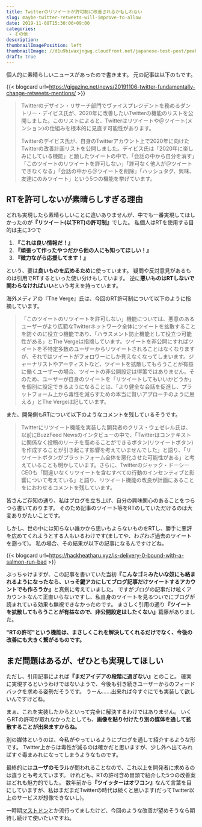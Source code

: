 ```yaml
---
title: Twitterのリツイートが許可制に改善されるかもしれない
slug: maybe-twitter-retweets-will-improve-to-allow
date: 2019-11-08T15:30:06+09:00
categories: 
 - その他
description: 
thumbnailImagePosition: left
thumbnailImage: //d1u9biwaxjngwg.cloudfront.net/japanese-test-post/peak-140.jpg
draft: true
---
```


<!--more-->

個人的に素晴らしいニュースがあったので書きます。
元の記事は以下のもです。

{{< blogcard url=https://gigazine.net/news/20191106-twitter-fundamentally-change-retweets-mentions/ >}}
<blockquote>
  Twitterのデザイン・リサーチ部門でヴァイスプレジデントを務めるダントリー・デイビス氏が、2020年に改善したいTwitterの機能のリストを公開しました。このリストによると、Twitterはリツイートや＠ツイート(メンション)の仕組みを根本的に見直す可能性があります。
  
  Twitterのデイビス氏が、自身のTwitterアカウント上で2020年に向けたTwitterの改善計画リストを公開しました。デイビス氏は「2020年に楽しみにしている機能」と題したツイートの中で、「会話の中から自分を消す」「このツイートのリツイートを許可しない」「許可なく他人が＠ツイートできなくなる」「会話の中から＠ツイートを削除」「ハッシュタグ、興味、友達にのみツイート」という5つの機能を挙げています。
</blockquote>

<h2>RTを許可しないが素晴らしすぎる理由</h2>

どれも実現したら素晴らしいことに違いありませんが、中でも一番実現してほしかったのが<strong>『リツイート(以下RT)の許可制』</strong>でした。
私個人はRTを使用する目的は主に3つで

<ol>
<li><strong>『これは良い情報だ！』</strong></li>
<li><strong>『頑張って作ったやつだから他の人にも知ってほしい！』</strong></li>
<li><strong>『微力ながら応援してます！』</strong></li>
</ol>

という、要は<strong>良いものを広めるため</strong>に使っています。
疑問や反対意見があるものは引用でRTするといった使い分けもしています。
逆に<strong>悪いものはRTしないで関わらなければいい</strong>という考えを持っています。

海外メディアの『The Verge』氏は、今回のRT許可制について以下のように指摘しています。

<blockquote>
  「このツイートのリツイートを許可しない」機能については、悪意のあるユーザーがより広範なTwitterネットワーク全体にツイートを拡散することを防ぐのに役立つ機能であり、「ハラスメント防止機能として役立つ可能性がある」とThe Vergeは指摘しています。ツイートを非公開にすればツイートを不特定多数のユーザーからリツイートされることはなくなりますが、それではツイートがフォロワーにしか見えなくなってしまいます。ジャーナリストやアーティストなど、ツイートを拡散してもらうことが有益に働くユーザーの場合、ツイートの非公開設定は得策ではありません。そのため、ユーザーが自身のツイートを「リツイートしてもいいかどうか」を個別に設定できるようになることは、「より健全な会話を促進し、プラットフォーム上から毒性を減らすための本当に賢いアプローチのように思える」とThe Vergeは記しています。
</blockquote>

また、開発側もRTについて以下のようなコメントを残しているそうです。

<blockquote>
  Twitterにリツイート機能を実装した開発者のクリス・ウェゼレル氏は、以前にBuzzFeed Newsのインタビューの中で、「Twitterはコンテキストに関係なく投稿のリーチを高めることができるボタン(リツイートボタン)を作成することが引き起こす影響を考えていませんでした」と語り、「リツイートボタンがプラットフォーム全体を悪化させた可能性がある」と考えていることも明かしています。さらに、Twitterのジャック・ドーシーCEOも「間違いなくリツイートを含むすべての行動のインセンティブと影響について考えている」と語り、リツイート機能の改良が計画にあることをにおわせるコメントを残しています。
</blockquote>

皆さんご存知の通り、私はブログを立ち上げ、自分の興味関心のあることをつらつら書いております。
そのため記事のツイート等をRTのしていただけるのは大変ありがたいことです。

しかし、世の中には知らない誰かから思いもよらないものをRTし、勝手に悪評を広めてくれようとする人もいるわけです(ましてや、わざわざ過去のツイートを遡って)。
私の場合、その結果が以下の記事になるんですけどね。

{{< blogcard url=https://hackheatharu.xyz/is-delivery-0-bound-with-a-salmon-run-bad >}}

ぶっちゃけますが、この記事を書いていた当初<strong>『こんなゴミみたいな奴にも絡まれるようになったなら、いっそ鍵アカにしてブログ記事だけツイートするアカウントでも作ろうか』</strong>と真剣に考えていました。
ですがブログの記事だけ呟くアカウントなんて正直いらないですし、私自身のツイートを見るついでにブログが読まれている効果も無視できなかったのです。
まさしく引用の通り<strong>『ツイートを拡散してもらうことが有益なので、非公開設定はしたくない』</strong>葛藤がありました。

<strong>"RTの許可"という機能は、まさしくこれを解決してくれるだけでなく、今後の改善にも大きく繋がるものです。</strong>

<h2>まだ問題はあるが、ぜひとも実現してほしい</h2>

ただし、引用記事によれば<strong>『まだアイデアの段階に過ぎない』</strong>とのこと。
確実に実現するというわけではないようで、今後も引き続きユーザーからのフィードバックを求める姿勢だそうです。
うーん……出来れば今すぐにでも実装して欲しいんですけどね。

まぁ、これを実装したからといって完全に解決するわけではありません。
いくらRTの許可が取れなかったとしても、<strong>画像を貼り付けたり別の媒体を通して拡散することが出来ますからね。</strong>

別の媒体というのは、今私がやっているようにブログを通して紹介するような形です。
Twitter上からは毒性が減るのは確かだと思いますが、少し外へ出てみればすぐ毒まみれになってしまうようなものです。

最終的には<strong>ユーザのモラル</strong>が問われることなので、これ以上を開発者に求めるのは違うとも考えています。
けれども、RTの許可含め冒頭で紹介した5つの改善案はどれも魅力的でした。
数年前から<strong>『ツイッターはオワコン』</strong>なんて言葉を目にしていますが、私はまだまだTwitterの時代は続くと思います(だってTwitter以上のサービスが想像できないし)。

一時期<a href="https://ja.mstdn.wiki/Mastodon">マストドン</a>とか流行ってましたけど、今回のような改善が望めそうなら期待し続けて使いたいですね。
